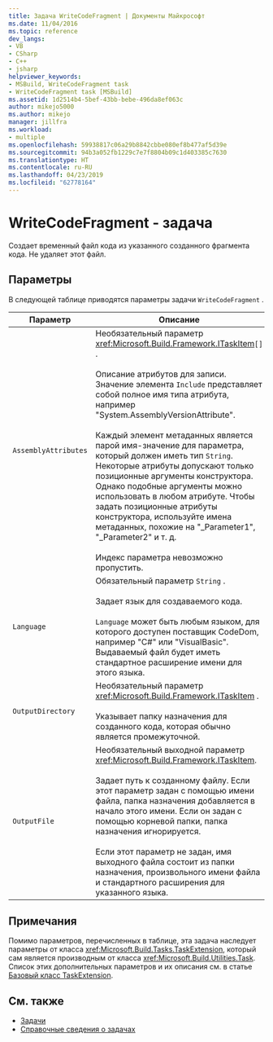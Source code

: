 ```yaml
---
title: Задача WriteCodeFragment | Документы Майкрософт
ms.date: 11/04/2016
ms.topic: reference
dev_langs:
- VB
- CSharp
- C++
- jsharp
helpviewer_keywords:
- MSBuild, WriteCodeFragment task
- WriteCodeFragment task [MSBuild]
ms.assetid: 1d2514b4-5bef-43bb-bebe-496da8ef063c
author: mikejo5000
ms.author: mikejo
manager: jillfra
ms.workload:
- multiple
ms.openlocfilehash: 59938817c06a29b8842cbbe080ef8b477af5d39e
ms.sourcegitcommit: 94b3a052fb1229c7e7f8804b09c1d403385c7630
ms.translationtype: HT
ms.contentlocale: ru-RU
ms.lasthandoff: 04/23/2019
ms.locfileid: "62778164"
---
```

# <a name="writecodefragment-task"></a>WriteCodeFragment - задача
Создает временный файл кода из указанного созданного фрагмента кода. Не удаляет этот файл.

## <a name="parameters"></a>Параметры
 В следующей таблице приводятся параметры задачи `WriteCodeFragment` .

|Параметр|Описание|
|---------------|-----------------|
|`AssemblyAttributes`|Необязательный параметр <xref:Microsoft.Build.Framework.ITaskItem>`[]` .<br /><br /> Описание атрибутов для записи. Значение элемента `Include` представляет собой полное имя типа атрибута, например "System.AssemblyVersionAttribute".<br /><br /> Каждый элемент метаданных является парой имя-значение для параметра, который должен иметь тип `String`. Некоторые атрибуты допускают только позиционные аргументы конструктора. Однако подобные аргументы можно использовать в любом атрибуте. Чтобы задать позиционные атрибуты конструктора, используйте имена метаданных, похожие на "_Parameter1", "_Parameter2" и т. д.<br /><br /> Индекс параметра невозможно пропустить.|
|`Language`|Обязательный параметр `String` .<br /><br /> Задает язык для создаваемого кода.<br /><br /> `Language` может быть любым языком, для которого доступен поставщик CodeDom, например "C#" или "VisualBasic". Выдаваемый файл будет иметь стандартное расширение имени для этого языка.|
|`OutputDirectory`|Необязательный параметр <xref:Microsoft.Build.Framework.ITaskItem> .<br /><br /> Указывает папку назначения для созданного кода, которая обычно является промежуточной.|
|`OutputFile`|Необязательный выходной параметр <xref:Microsoft.Build.Framework.ITaskItem>.<br /><br /> Задает путь к созданному файлу. Если этот параметр задан с помощью имени файла, папка назначения добавляется в начало этого имени. Если он задан с помощью корневой папки, папка назначения игнорируется.<br /><br /> Если этот параметр не задан, имя выходного файла состоит из папки назначения, произвольного имени файла и стандартного расширения для указанного языка.|

## <a name="remarks"></a>Примечания
 Помимо параметров, перечисленных в таблице, эта задача наследует параметры от класса <xref:Microsoft.Build.Tasks.TaskExtension>, который сам является производным от класса <xref:Microsoft.Build.Utilities.Task>. Список этих дополнительных параметров и их описания см. в статье [Базовый класс TaskExtension](../msbuild/taskextension-base-class.md).

## <a name="see-also"></a>См. также
- [Задачи](../msbuild/msbuild-tasks.md)
- [Справочные сведения о задачах](../msbuild/msbuild-task-reference.md)